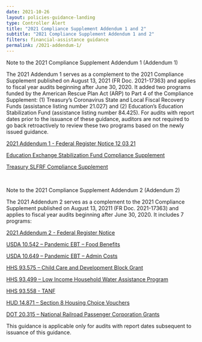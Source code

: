 ```yaml
---
date: 2021-10-26
layout: policies-guidance-landing 
type: Controller Alert
title: "2021 Compliance Supplement Addendum 1 and 2"
subtitle: "2021 Compliance Supplement Addendum 1 and 2"
filters: financial-assistance guidance
permalink: /2021-addendum-1/
---
```


<p>Note to the 2021 Compliance Supplement Addendum 1 (Addendum 1)</p>

<p>The 2021 Addendum 1 serves as a complement to the 2021 Compliance Supplement published on August 13, 2021 (FR Doc. 2021-17363) and applies to fiscal year audits beginning after June 30, 2020. It added two programs funded by the American Rescue Plan Act (ARP) to Part 4 of the Compliance Supplement:  (1) Treasury’s Coronavirus State and Local Fiscal Recovery Funds (assistance listing number 21.027) and (2) Education’s Education Stabilization Fund (assistance listing number 84.425).  For audits with report dates prior to the issuance of these guidance, auditors are not required to go back retroactively to review these two programs based on the newly issued guidance.</p>

<p><a href="{{site.baseurl}}/assets/files/2021-26238 Federal Register Notice - 2021 Compliance Supplement Addendum 1 12 03 21.pdf"><span style="font-weight: 400;">2021 Addendum 1 - Federal Register Notice 12 03 21</span></a></p>

<p><a href="{{site.baseurl}}/assets/files/Education Exchange Stabilization Fund Compliance Supplement Addendum 1 PDF.pdf"><span style="font-weight: 400;">Education Exchange Stabilization Fund Compliance Supplement</span></a></p>

<p><a href="{{site.baseurl}}/assets/files/Treasury SLFRF Compliance Supplement Addendum 1 PDF.pdf"><span style="font-weight: 400;">Treasury SLFRF Compliance Supplement</span></a></p>

<br>

<p>Note to the 2021 Compliance Supplement Addendum 2 (Addendum 2)</p>

<p>The 2021 Addendum 2 serves as a complement to the 2021 Compliance Supplement published on August 13, 20211 (FR Doc. 2021-17363) and applies to fiscal year audits beginning after June 30, 2020.  It includes 7 programs:</p>

<p><a href="{{site.baseurl}}/assets/files/addendum-2/Addendum 2 - FR Notice.docx"><span style="font-weight: 400;"></span>2021 Addendum 2 - Federal Register Notice</a></p>
<p><a href="{{site.baseurl}}/assets/files/addendum-2/USDA 10.542 Pandemic EBT – Food Benefits ADD2.pdf"><span style="font-weight: 400;"></span>USDA 10.542 – Pandemic EBT – Food Benefits</a></p>
<p><a href="{{site.baseurl}}/assets/files/addendum-2/USDA 10.649 – Pandemic EBT – Admin Costs ADD2.pdf"><span style="font-weight: 400;"></span>USDA 10.649 – Pandemic EBT – Admin Costs</a></p>
<p><a href="{{site.baseurl}}/assets/files/addendum-2/HHS 93.575 – Child Care and Development Block Grant ADD2 .pdf"><span style="font-weight: 400;"></span>HHS 93.575 – Child Care and Development Block Grant</a></p>
<p><a href="{{site.baseurl}}/assets/files/addendum-2/HHS 93.499 – Low Income Household Water Assistance Program ADD2.pdf"><span style="font-weight: 400;"></span>HHS 93.499 – Low Income Household Water Assistance Program</a></p>
<p><a href="{{site.baseurl}}/assets/files/addendum-2/HHS 93.558 - TANF ADD2.pdf"><span style="font-weight: 400;"></span>HHS 93.558 - TANF</a></p>
<p><a href="{{site.baseurl}}/assets/files/addendum-2/HUD 14.871 – Section 8 Housing Choice Vouchers ADD2.pdf"><span style="font-weight: 400;"></span>HUD 14.871 – Section 8 Housing Choice Vouchers </a></p>
<p><a href="{{site.baseurl}}/assets/files/addendum-2/DOT 20.315 – National Railroad Passenger Corporation Grants ADD2.pdf"><span style="font-weight: 400;"></span>DOT 20.315 – National Railroad Passenger Corporation Grants</a></p>

<p>This guidance is applicable only for audits with report dates subsequent to issuance of this guidance.</p>